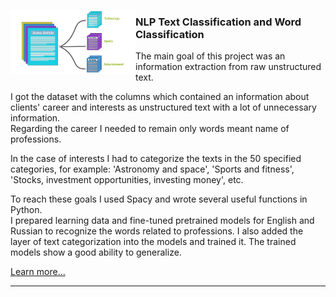 <p>
  <img width=200" align='left' src="https://github.com/nik-kad/portfolio/blob/main/pictures/text_classification.jpg">
</p>

### NLP Text Classification and Word Classification


The main goal of this project was an information extraction from raw unstructured text.

I got the dataset with the columns which contained an information about clients' career and interests as unstructured text with a lot of unnecessary information.  
Regarding the career I needed to remain only words meant name of professions.



In the case of interests I had to categorize the texts in the 50 specified categories, for example: 'Astronomy and space', 'Sports and fitness', 'Stocks, investment opportunities, investing money', etc.

To reach these goals I used Spacy and wrote several useful functions in Python.  
I prepared learning data and fine-tuned pretrained models for English and Russian to recognize the words related to professions.
I also added the layer of text categorization into the models and trained it.
The trained models show a good ability to generalize.

[Learn more...](https://github.com/nik-kad/portfolio/blob/main/pictures/text_classification.jpg)

---

